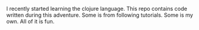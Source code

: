 I recently started learning the clojure language.  This repo contains code written during this adventure.  Some is from following tutorials.  Some is my own.  All of it is fun.
